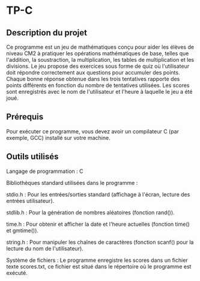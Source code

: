 # TP-C

## Description du projet
Ce programme est un jeu de mathématiques conçu pour aider les élèves de niveau CM2 à pratiquer les opérations mathématiques de base, telles que l'addition, la soustraction, la multiplication, les tables de multiplication et les divisions. Le jeu propose des exercices sous forme de quiz où l'utilisateur doit répondre correctement aux questions pour accumuler des points. Chaque bonne réponse obtenue dans les trois tentatives rapporte des points différents en fonction du nombre de tentatives utilisées. Les scores sont enregistrés avec le nom de l'utilisateur et l'heure à laquelle le jeu a été joué.

## Prérequis
Pour exécuter ce programme, vous devez avoir un compilateur C (par exemple, GCC) installé sur votre machine.

## Outils utilisés
Langage de programmation : C

Bibliothèques standard utilisées dans le programme :

  stdio.h : Pour les entrées/sorties standard (affichage à l'écran, lecture des entrées utilisateur).

  stdlib.h : Pour la génération de nombres aléatoires (fonction rand()).

  time.h : Pour obtenir et afficher la date et l'heure actuelles (fonction time() et gmtime()).

  string.h : Pour manipuler les chaînes de caractères (fonction scanf() pour la lecture du nom de l'utilisateur).

  Système de fichiers : Le programme enregistre les scores dans un fichier texte scores.txt, ce fichier est situé dans le répertoire où le programme est exécuté.
